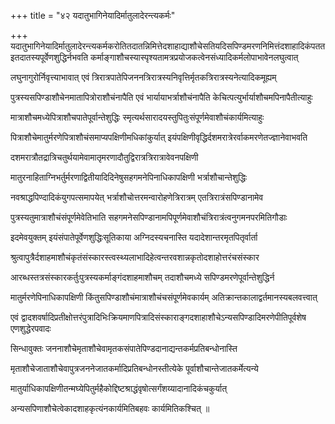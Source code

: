 +++
title = "४२ यदातुभागिनेयादिर्मातुलादेरन्त्यकर्मः"

+++
यदातुभागिनेयादिर्मातुलादेरन्त्यकर्मकरोतितदातन्निमित्तेदशाहाद्याशौचेसतियदिसपिण्डमरणनिमित्तंदशाहादिकंपतत इतदातस्यपूर्वेणशुद्धिर्नभवति कर्माङ्गाशौचस्यास्पृश्यतामत्रप्रयोजकत्वेनसंध्यादिकर्मलोपाभावेनलघुत्वात्

लघुनागुरोर्निवृत्त्याभावात् एवं त्रिरात्रपातेपिजननत्रिरात्रस्यनिवृत्तिर्मृतकत्रिरात्रस्यनेत्यादिकमूह्यम्

पुत्रस्यसपिण्डाशौचेनमातापित्रोराशौचंनापैति एवं भार्यायाभर्त्राशौचंनापैति केचित्पत्युर्भार्याशौचमपिनापैतीत्याहुः

मात्राशौचमध्येपित्राशौचपातेपूर्वान्तेशुद्धिः स्मृत्यर्थसारादयस्तुपितुःसंपूर्णमेवाशौचंकार्यमित्याहुः

पित्राशौचेमातुर्मरणेपित्राशौचंसमाप्यपक्षिणीमधिकांकुर्यात् इयंपक्षिणीवृद्धिर्दशमरात्रेरर्वाकमरणेतज्ज्ञानेवाभवति

दशमरात्रौतद्रात्रिचतुर्थयामेवामातृमरणादौतुद्विरात्रत्रिरात्रावेवनपक्षिणी

मातुरनाहिताग्निभर्तुर्मरणाद्वितीयादिदिनेषुसहगमनेपिनाधिकापक्षिणी भर्त्राशौचान्तेशुद्धिः

नवश्राद्धपिण्दादिकंयुगपत्समापयेत् भर्त्राशौचोत्तरमन्वारोहणेत्रिरात्रम् एतत्रिरात्रंसपिण्डानामेव

पुत्रस्यतुमात्राशौचंसंपूर्णमेवेतिभाति सहगमनेसपिण्डानामपिपूर्णमेवाशौचंत्रिरात्रंत्वनुगमनपरमितिगौडाः

इदमेवयुक्तम् इयंसंपातेपूर्वेणशुद्धिःसूतिकाया अग्निदस्यचनास्ति यदादेशान्तरमृतपितृर्वार्ता

श्रुत्वापुत्रैर्दशाहमाशौचंकृतंसंस्कारस्त्वस्थ्यलाभादिहेत्वन्तरवशान्नकृतोदशाहोत्तरंचसंस्कार

आरब्धस्तत्रसंस्कारकर्तुःपुत्रस्यकर्माङ्गंदशाहमाशौचम् तदाशौचमध्ये सपिण्डमरणेपूर्वान्तेशुद्धिर्न

मातुर्मरणेपिनाधिकापक्षिणी किंतुसपिण्डाशौचंमात्राशौचंचसंपूर्णमेवकार्यम् अतिक्रान्तकालाद्वर्तमानस्यबलवत्त्वात्

एवं द्वादशवर्षादिप्रतीक्षोत्तरंपुत्रादिभिःक्रियमाणपित्रादिसंस्काराङ्गदशाहाशौचेऽन्यसपिण्डादिमरणेपीतिपूर्वशेष एणशुद्धेरपवादः

सिन्धावुक्तः जननाशौचेमृताशौचेवामृतकसंपातेपिण्डदानाद्यन्तकर्मप्रतिबन्धोनास्ति

मृताशौचेजाताशौचेवापुत्रजननेजातकर्मादिप्रतिबन्धोनस्तीत्येके पूर्वाशौचान्तेजातकर्मेत्यन्ये

मातुर्याधिकापक्षिणीतन्मघ्येपितुर्महैकोद्दिष्टश्राद्धंवृषोत्सर्गंशय्यादानादिकंचकुर्यात्

अन्यसपिणाशौचेत्वेकादशाहकृत्यंनकार्यमितिबहवः कार्यमितिकश्चित् ॥
